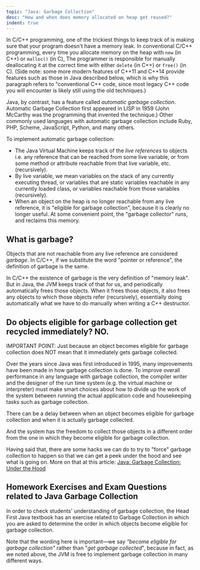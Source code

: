 ```yaml
---
topic: "Java: Garbage Collection"
desc: "How and when does memory allocated on heap get reused?"
indent: true
---
```


In C/C++ programming, one of the trickiest things to keep track of is making sure that your program doesn't have a memory leak.
In conventional C/C++ programming, every time you allocate memory on the heap with `new` (in C++) or `malloc()` (in C), The programmer is responsible for manually deallocating it at the correct time
with either `delete` (in C++) or `free()` (in C).  (Side note: some more modern features of C++11 and C++14 provide features such as those in Java described below, which 
is why this paragraph refers to "conventional C++ code, since most legacy C++ code you will encounter is likely still using the old techniques.)

Java, by contrast, has a feature called *automatic garbage collection*.  Automatic Garbage Collection first appeared in LISP in 1959 (John McCarthy was the programming
that invented the technique.)    Other commonly used languages with automatic garbage collection include Ruby, PHP, Scheme, JavaScript, Python, and many others.

To implement automatic garbage collection:

* The Java Virtual Machine keeps track of the *live references* to objects i.e. any reference that can be reached from some live variable, or from some method or attribute reachable from that 
live variable, etc. (recursively).
* By live variable, we mean variables on the stack of any currently executing thread, or variables that are static variables reachable in
any currently loaded class, or variables reachable from those variables (recursively).
* When an object on the heap is no longer reachable from any live reference, it is "eligible for garbage collection", because it is clearly no longer useful.  At some convenient point, the "garbage collector" runs, 
   and reclaims this memory.

## What is garbage?

Objects that are not reachable from any live reference are considered *garbage*.  In C/C++, if we substitute the word "pointer or reference", the definition of garbage
is the same.   

In C/C++ the existence of garbage is the very definition of "memory leak".  But in Java, the JVM keeps track of that for us, and periodically automatically 
frees those objects.    When it frees those objects, it also frees any objects to which those objects refer (recursively), essentially doing automatically
what we have to do manually when writing a C++ destructor.

## Do objects eligible for garbage collection get recycled immediately? NO.

IMPORTANT POINT: Just because an object becomes eligible for garbage collection does NOT mean that it immediately gets garbage collected.

Over the years since Java was first introduced in 1995, many improvements have been made in how garbage collection is done.
To improve overall performance in any language with garbage collection, the compiler writer and the designer of the run time system (e.g. the virtual machine or interpreter) 
must make smart choices about how to divide up the 
work of the system between running the actual
application code and housekeeping tasks such as garbage collection.

There can be a delay between when an object becomes eligible for garbage collection and when it is actually garbage collected.

And the system has the freedom to collect those objects in a different order from the one in which they become eligible for garbage
collection.

Having said that, there are some hacks we can do to try to "force" garbage collection to happen so that we can get a peek under the hood and
see what is going on.  More on that at this article: [Java: Garbage Collection: Under the Hood](/topics/java_gc_under_the_hood.md/)

## Homework Exercises and Exam Questions related to Java Garbage Collection

In order to check students' understanding of garbage collection, the Head First Java textbook has an exercise related to Garbage Collection
in which you are asked to determine the order in which objects become eligible for garbage collection.

Note that the wording here is important&mdash;we say *"become eligible for garbage collection"* rather than "*get garbage collected*", because
in fact, as we noted above, the JVM is free to implement garbage collection in many different ways.    

